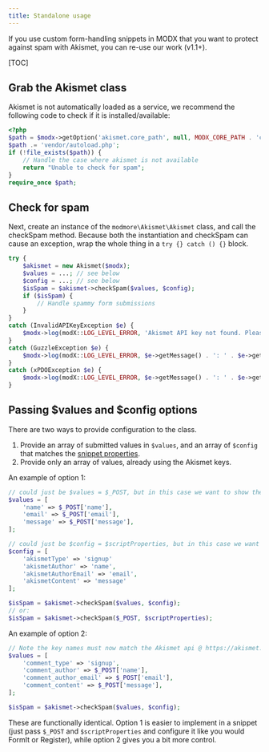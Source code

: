 ```yaml
---
title: Standalone usage
---
```


If you use custom form-handling snippets in MODX that you want to protect against spam with Akismet, you can re-use our work (v1.1+). 

[TOC]

## Grab the Akismet class

Akismet is not automatically loaded as a service, we recommend the following code to check if it is installed/available:

```php 
<?php
$path = $modx->getOption('akismet.core_path', null, MODX_CORE_PATH . 'components/akismet/');
$path .= 'vendor/autoload.php';
if (!file_exists($path)) {
    // Handle the case where akismet is not available
    return "Unable to check for spam";
}
require_once $path;
```

## Check for spam

Next, create an instance of the `modmore\Akismet\Akismet` class, and call the checkSpam method. Because both the instantiation and checkSpam can cause an exception, wrap the whole thing in a `try {} catch () {}` block.

```php
try {
    $akismet = new Akismet($modx);
    $values = ...; // see below
    $config = ...; // see below
    $isSpam = $akismet->checkSpam($values, $config);
    if ($isSpam) {
        // Handle spammy form submissions
    }
}
catch (InvalidAPIKeyException $e) {
    $modx->log(modX::LOG_LEVEL_ERROR, 'Akismet API key not found. Please add it in the MODX system settings. Form is submitting without a spam check...');
}
catch (GuzzleException $e) {
    $modx->log(modX::LOG_LEVEL_ERROR, $e->getMessage() . ': ' . $e->getTraceAsString());
}
catch (xPDOException $e) {
    $modx->log(modX::LOG_LEVEL_ERROR, $e->getMessage() . ': ' . $e->getTraceAsString());
}
```

## Passing $values and $config options

There are two ways to provide configuration to the class. 

1. Provide an array of submitted values in `$values`, and an array of `$config` that matches the [snippet properties](../Akismet_Snippet).
2. Provide only an array of values, already using the Akismet keys.

An example of option 1:

```php
// could just be $values = $_POST, but in this case we want to show the structure of the array
$values = [
    'name' => $_POST['name'],
    'email' => $_POST['email'],
    'message' => $_POST['message'],
]; 

// could just be $config = $scriptProperties, but in this case we want to show the structure of the array
$config = [
    'akismetType' => 'signup'
    'akismetAuthor' => 'name',
    'akismetAuthorEmail' => 'email',
    'akismetContent' => 'message'  
];

$isSpam = $akismet->checkSpam($values, $config);
// or:
$isSpam = $akismet->checkSpam($_POST, $scriptProperties);
```

An example of option 2:

```php
// Note the key names must now match the Akismet api @ https://akismet.com/development/api/#comment-check
$values = [
    'comment_type' => 'signup',
    'comment_author' => $_POST['name'],
    'comment_author_email' => $_POST['email'],
    'comment_content' => $_POST['message'],
];

$isSpam = $akismet->checkSpam($values, $config);
```

These are functionally identical. Option 1 is easier to implement in a snippet (just pass `$_POST` and `$scriptProperties` and configure it like you would FormIt or Register), while option 2 gives you a bit more control.

